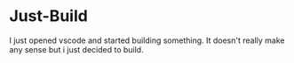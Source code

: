 # Just-Build
I just opened vscode and started building something. It doesn't really make any sense but i just decided to build.

